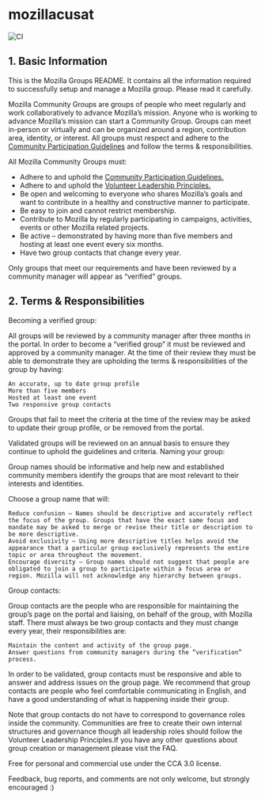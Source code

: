 # mozillacusat
![CI](https://github.com/Mozilla-CUSAT/mozilla-cusat.github.io/workflows/CI/badge.svg)

## 1. Basic Information
This is the Mozilla Groups README. It contains all the information required to successfully setup and manage a Mozilla group. Please read it carefully.

Mozilla Community Groups are groups of people who meet regularly and work collaboratively to advance Mozilla’s mission. Anyone who is working to advance Mozilla’s mission can start a Community Group. Groups can meet in-person or virtually and can be organized around a region, contribution area, identity, or interest. All groups must respect and adhere to the [Community Participation Guidelines](https://www.mozilla.org/en-US/about/governance/policies/participation/) and follow the terms & responsibilities.

All Mozilla Community Groups must:

- Adhere to and uphold the [Community Participation Guidelines.](https://www.mozilla.org/en-US/about/governance/policies/participation/)
- Adhere to and uphold the [Volunteer Leadership Principles.](https://wiki.mozilla.org/Volunteer_leadership_principles)
- Be open and welcoming to everyone who shares Mozilla’s goals and want to contribute in a healthy and constructive manner to participate.
- Be easy to join and cannot restrict membership.
- Contribute to Mozilla by regularly participating in campaigns, activities, events or other Mozilla related projects.
- Be active – demonstrated by having more than five members and hosting at least one event every six months.
- Have two group contacts that change every year.

Only groups that meet our requirements and have been reviewed by a community manager will appear as “verified” groups.

## 2. Terms & Responsibilities
Becoming a verified group: 

All groups will be reviewed by a community manager after three months in the portal. In order to become a “verified group” it must be reviewed and approved by a community manager. At the time of their review they must be able to demonstrate they are upholding the terms & responsibilities of the group by having: 

    An accurate, up to date group profile 
    More than five members 
    Hosted at least one event
    Two responsive group contacts 

Groups that fail to meet the criteria at the time of the review may be asked to update their group profile, or be removed from the portal. 

Validated groups will be reviewed on an annual basis to ensure they continue to uphold the guidelines and criteria.
Naming your group:

Group names should be informative and help new and established community members identify the groups that are most relevant to their interests and identities. 

Choose a group name that will:

    Reduce confusion – Names should be descriptive and accurately reflect the focus of the group. Groups that have the exact same focus and mandate may be asked to merge or revise their title or description to be more descriptive.
    Avoid exclusivity – Using more descriptive titles helps avoid the appearance that a particular group exclusively represents the entire topic or area throughout the movement.
    Encourage diversity – Group names should not suggest that people are obligated to join a group to participate within a focus area or region. Mozilla will not acknowledge any hierarchy between groups.

Group contacts:

Group contacts are the people who are responsible for maintaining the group’s page on the portal and liaising, on behalf of the group, with Mozilla staff. There must always be two group contacts and they must change every year, their responsibilities are:

    Maintain the content and activity of the group page.
    Answer questions from community managers during the “verification” process.

In order to be validated, group contacts must be responsive and able to answer and address issues on the group page. We recommend that group contacts are people who feel comfortable communicating in English, and have a good understanding of what is happening inside their group.

Note that group contacts do not have to correspond to governance roles inside the community. Communities are free to create their own internal structures and governance though all leadership roles should follow the Volunteer Leadership Principles.If you have any other questions about group creation or management please visit the FAQ.  

Free for personal and commercial use under the CCA 3.0 license.

Feedback, bug reports, and comments are not only welcome, but strongly encouraged :)
